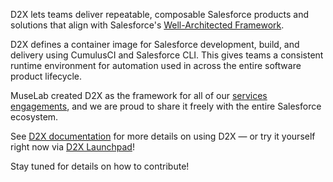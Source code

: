 D2X lets teams deliver repeatable, composable Salesforce products and solutions that align with Salesforce's [Well-Architected Framework](https://architect.salesforce.com/well-architected/overview).

D2X defines a container image for Salesforce development, build, and delivery using CumulusCI and Salesforce CLI. This gives teams a consistent runtime environment for automation used in across the entire software product lifecycle.

MuseLab created D2X as the framework for all of our [services engagements](https://muselab.com/services), and we are proud to share it freely with the entire Salesforce ecosystem.

See [D2X documentation](https://d2x.readthedocs.io) for more details on using D2X — or try it yourself right now via [D2X Launchpad](https://launchpad.muselab.com)! 

Stay tuned for details on how to contribute!
